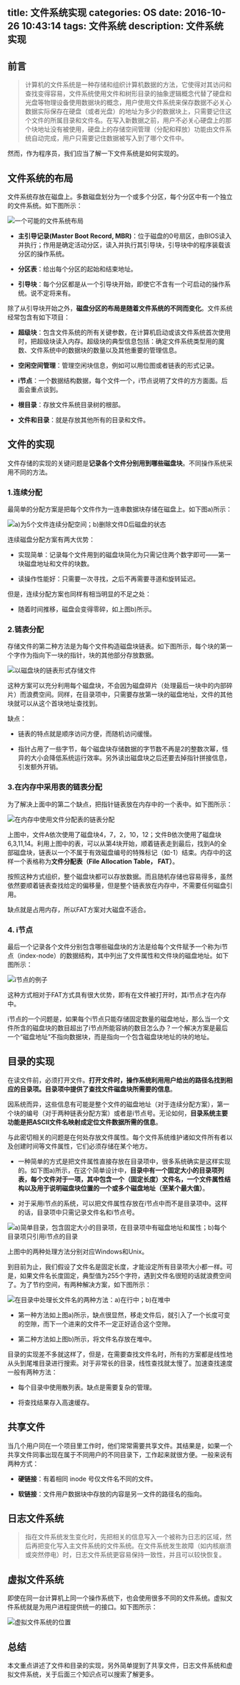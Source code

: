 title: 文件系统实现
categories: OS
date: 2016-10-26 10:43:14
tags: 文件系统
description: 文件系统实现
---

## 前言

> 计算机的文件系统是一种存储和组织计算机数据的方法，它使得对其访问和查找变得容易，文件系统使用文件和树形目录的抽象逻辑概念代替了硬盘和光盘等物理设备使用数据块的概念，用户使用文件系统来保存数据不必关心数据实际保存在硬盘（或者光盘）的地址为多少的数据块上，只需要记住这个文件的所属目录和文件名。在写入新数据之前，用户不必关心硬盘上的那个块地址没有被使用，硬盘上的存储空间管理（分配和释放）功能由文件系统自动完成，用户只需要记住数据被写入到了哪个文件中。

然而，作为程序员，我们应当了解一下文件系统是如何实现的。

## 文件系统的布局

文件系统存放在磁盘上。多数磁盘划分为一个或多个分区，每个分区中有一个独立的文件系统。如下图所示：

![一个可能的文件系统布局](/image/fs-layout.png)

- **主引导记录(Master Boot Record, MBR)**：位于磁盘的0号扇区，由BIOS读入并执行；作用是确定活动分区，读入并执行其引导块，引导块中的程序装载该分区的操作系统。

- **分区表**：给出每个分区的起始和结束地址。

- **引导块**：每个分区都是从一个引导块开始，即使它不含有一个可启动的操作系统。说不定将来有。

除了从引导块开始之外，**磁盘分区的布局是随着文件系统的不同而变化**。文件系统经常包含有如下项目：

- **超级块**：包含文件系统的所有关键参数，在计算机启动或该文件系统首次使用时，把超级块读入内存。超级块的典型信息包括：确定文件系统类型用的魔数、文件系统中的数据块的数量以及其他重要的管理信息。

- **空闲空间管理**：管理空闲块信息，例如可以用位图或者链表的形式记录。

- **i节点**：一个数据结构数据，每个文件一个，i节点说明了文件的方方面面。后面会重点谈到。

- **根目录**：存放文件系统目录树的根部。

- **文件和目录**：就是存放其他所有的目录和文件。

<!-- more -->

## 文件的实现

文件存储的实现的关键问题是**记录各个文件分别用到哪些磁盘块**。不同操作系统采用不同的方法。

### 1.连续分配

最简单的分配方案是把每个文件作为一连串数据块存储在磁盘上。如下图a)所示：

![a)为5个文件连续分配空间；b)删除文件D后磁盘的状态](/image/continuous-block.png)

连续磁盘分配方案有两大优势：

- 实现简单：记录每个文件用到的磁盘块简化为只需记住两个数字即可——第一块磁盘地址和文件的块数。

- 读操作性能好：只需要一次寻找，之后不再需要寻道和旋转延迟。

但是，连续分配方案也同样有相当明显的不足之处：

- 随着时间推移，磁盘会变得零碎，如上图b)所示。

### 2.链表分配

存储文件的第二种方法是为每个文件构造磁盘块链表。如下图所示，每个块的第一个字作为指向下一块的指针，块的其他部分存放数据。

![以磁盘块的链表形式存储文件](/image/link-block.png)

这种方案可以充分利用每个磁盘块，不会因为磁盘碎片（处理最后一块中的内部碎片）而浪费空间。同样，在目录项中，只需要存放第一块的磁盘地址，文件的其他块就可以从这个首块地址查找到。

缺点：

- 链表的特点就是顺序访问方便，而随机访问缓慢。

- 指针占用了一些字节，每个磁盘块存储数据的字节数不再是2的整数次幂，怪异的大小会降低系统运行效率。另外读出磁盘块之后还要去掉指针拼接信息，引发额外开销。

### 3.在内存中采用表的链表分配

为了解决上面中的第二个缺点，把指针链表放在内存中的一个表中。如下图所示：

![在内存中使用文件分配表的链表分配](/image/FAT.png)

上图中，文件A依次使用了磁盘块4，7，2，10，12；文件B依次使用了磁盘块6,3,11,14。利用上图中的表，可以从第4块开始，顺着链表走到最后，找到A的全部磁盘块，链表以一个不属于有效磁盘编号的特殊标记（如-1）结束。内存中的这样一个表格称为**文件分配表（File Allocation Table， FAT）**。

按照这种方式组织，整个磁盘块都可以存放数据。而且随机存储也容易得多，虽然依然要顺着链表查找给定的偏移量，但是整个链表放在内存中，不需要任何磁盘引用。

缺点就是占用内存，所以FAT方案对大磁盘不适合。

### 4. i节点

最后一个记录各个文件分别包含哪些磁盘块的方法是给每个文件赋予一个称为i节点（index-node）的数据结构，其中列出了文件属性和文件块的磁盘地址。如下图所示：

![i节点的例子](/image/index-node.png)

这种方式相对于FAT方式具有很大优势，即有在文件被打开时，其i节点才在内存中。

i节点的一个问题是，如果每个i节点只能存储固定数量的磁盘地址，那么当一个文件所含的磁盘块的数目超出了i节点所能容纳的数目怎么办？一个解决方案是最后一个“磁盘地址”不指向数据块，而是指向一个包含磁盘块地址的块的地址。

## 目录的实现

在读文件前，必须打开文件。**打开文件时，操作系统利用用户给出的路径名找到相应的目录项。目录项中提供了查找文件磁盘块所需要的信息**。

因系统而异，这些信息有可能是整个文件的磁盘地址（对于连续分配方案），第一个块的编号（对于两种链表分配方案）或者是i节点号。无论如何，**目录系统主要功能是把ASCII文件名映射成定位文件数据所需的信息**。

与此密切相关的问题是在何处存放文件属性。每个文件系统维护诸如文件所有者以及创建时间等文件属性，它们必须存储在某个地方。

- 一种简单的方式是把文件属性直接存放在目录项中，很多系统确实是这样实现的。如下图a)所示，在这个简单设计中，**目录中有一个固定大小的目录项列表，每个文件对于一项，其中包含一个（固定长度）文件名，一个文件属性结构以及用于说明磁盘块位置的一个或多个磁盘地址（至某个最大值）**。

- 对于采用i节点的系统，可以把文件属性存放在i节点中而不是目录项中。这样的话，目录项中只需记录文件名和i节点号。

![a)简单目录，包含固定大小的目录项，在目录项中有磁盘地址和属性；b)每个目录项只引用i节点的目录](/image/fs-directory.png)

上图中的两种处理方法分别对应Windows和Unix。

到目前为止，我们假设了文件名是固定长度，才能设定所有目录项大小都一样。可是，如果文件名长度固定，典型值为255个字符，遇到文件名很短的话就浪费空间了。为了节约空间，有两种解决方案，如下图所示：

![在目录中处理长文件名的两种方法：a)在行中；b)在堆中](/image/deal-directory-filename.png)

- 第一种方法如上图a)所示，缺点很显然，移走文件后，就引入了一个长度可变的空隙，而下一个进来的文件不一定正好适合这个空隙。

- 第二种方法如上图b)所示，将文件名存放在堆中。

目录的实现差不多就这样了，但是，在需要查找文件名时，所有的方案都是线性地从头到尾堆目录进行搜索。对于非常长的目录，线性查找就太慢了。加速查找速度一般有两种方法：

- 每个目录中使用散列表。缺点是需要复杂的管理。

- 将查找结果存入高速缓存。

## 共享文件

当几个用户同在一个项目里工作时，他们常常需要共享文件。其结果是，如果一个共享文件同事出现在属于不同用户的不同目录下，工作起来就很方便。一般来说有两种方式：

- **硬链接**：有着相同 inode 号仅文件名不同的文件。

- **软链接**：文件用户数据块中存放的内容是另一文件的路径名的指向。

## 日志文件系统

> 指在文件系统发生变化时，先把相关的信息写入一个被称为日志的区域，然后再把变化写入主文件系统的文件系统。在文件系统发生故障（如内核崩溃或突然停电）时，日志文件系统更容易保持一致性，并且可以较快恢复。

## 虚拟文件系统

即使在同一台计算机上同一个操作系统下，也会使用很多不同的文件系统。虚拟文件系统就是为用户进程提供统一的接口。如下图所示：

![虚拟文件系统的位置](/image/VFS.png)

## 总结

本文重点讲述了文件和目录的实现，另外简单提到了共享文件，日志文件系统和虚拟文件系统，关于后面三个知识点可以搜索了解更多。
